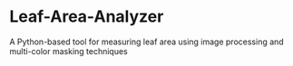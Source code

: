 # Leaf-Area-Analyzer
A Python-based tool for measuring leaf area using image processing and multi-color masking techniques
